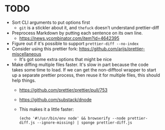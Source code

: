 # TODO

* Sort CLI arguments to put options first
  * `git` is a stickler about it, and `thefuck` doesn't understand prettier-diff
* Preprocess Markdown by putting each sentence on its own line.
  * https://news.ycombinator.com/item?id=4642395
* Figure out if it's possible to support `prettier-diff --no-index`
* Consider using this prettier fork: https://github.com/arijs/prettier-miscellaneous
  * It's got some extra options that might be nice
* Make diffing multiple files faster. It's slow in part because the code takes
  some time to load. If we can get the non-difftool wrapper to start up a
  separate prettier process, then reuse it for multiple files, this should help
  things.
  * https://github.com/prettier/prettier/pull/753
  * https://github.com/substack/dnode
  * This makes it a little faster:

    `(echo '#!/usr/bin/env node' && browserify --node prettier-diff.js --ignore-missing) | sponge prettier-diff.js`
